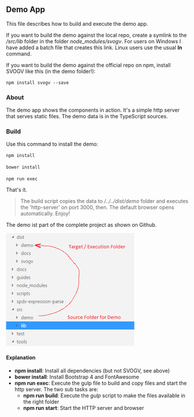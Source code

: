 ## Demo App

This file describes how to build and execute the demo app.

If you want to build the demo against the local repo, create a symlink to the _/src/lib_ folder in the folder *node_modules/svogv*. For users on 
Windows I have added a batch file that creates this link. Linux users use the usual **ln** command.

If you want to build the demo against the official repo on npm, install SVOGV like this (in the demo folder!):

~~~
npm install svogv --save
~~~

### About

The demo app shows the components in action. It's a simple http server that serves static files. The demo data is in the TypeScript sources.

### Build

Use this command to install the demo:

~~~
npm install

bower install

npm run exec
~~~

That's it. 

> The build script copies the data to _/../../dist/demo_ folder and executes the 'http-server' on port 3000, then. The default browser opens automatically. Enjoy!  

The demo ist part of the complete project as shown on Github. 

![](/docs/images/DemoInstruction.png)

#### Explanation

* **npm install**: Install all dependencies (but not SVOGV, see above)
* **bower install**: Install Bootstrap 4 and FontAwesome
* **npm run exec**: Execute the gulp file to build and copy files and start the http server. The two sub tasks are: 
    * **npm run build**: Execute the *gulp* script to make the files available in the right folder
    * **npm run start**: Start the HTTP server and browser

